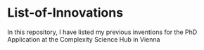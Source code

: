 # List-of-Innovations
In this repository, I have listed my previous inventions for the PhD Application at the Complexity Science Hub in Vienna
